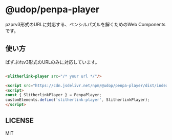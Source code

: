 @udop/penpa-player
================

pzprv3形式のURLに対応する、ペンシルパズルを解くためのWeb Componentsです。

## 使い方

ぱずぷれv3形式のURLのみに対応しています。

```html

<slitherlink-player src="/* your url */"/>

<script src="https://cdn.jsdelivr.net/npm/@udop/penpa-player/dist/index.umd.js"></script>
<script> 
const { SlitherlinkPlayer } = PenpaPlayer;
customElements.define('slitherlink-player', SlitherlinkPlayer);
</script>
```

## LICENSE
MIT